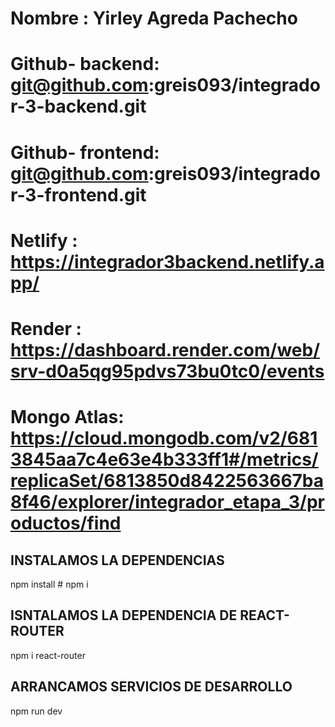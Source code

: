 # Nombre : Yirley Agreda Pachecho

# Github- backend: git@github.com:greis093/integrador-3-backend.git

# Github- frontend: git@github.com:greis093/integrador-3-frontend.git

# Netlify : https://integrador3backend.netlify.app/

# Render : https://dashboard.render.com/web/srv-d0a5qg95pdvs73bu0tc0/events

# Mongo Atlas: https://cloud.mongodb.com/v2/6813845aa7c4e63e4b333ff1#/metrics/replicaSet/6813850d8422563667ba8f46/explorer/integrador_etapa_3/productos/find

## INSTALAMOS LA DEPENDENCIAS

npm install # npm i

## ISNTALAMOS LA DEPENDENCIA DE REACT-ROUTER

npm i react-router

## ARRANCAMOS SERVICIOS DE DESARROLLO

npm run dev
